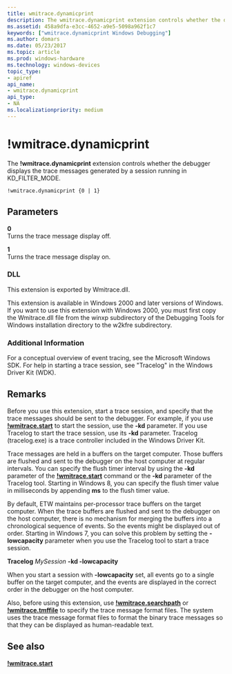 ```yaml
---
title: wmitrace.dynamicprint
description: The wmitrace.dynamicprint extension controls whether the debugger displays the trace messages generated by a session running in KD_FILTER_MODE.
ms.assetid: 458a9dfa-e3cc-4652-a9e5-5098a962f1c7
keywords: ["wmitrace.dynamicprint Windows Debugging"]
ms.author: domars
ms.date: 05/23/2017
ms.topic: article
ms.prod: windows-hardware
ms.technology: windows-devices
topic_type:
- apiref
api_name:
- wmitrace.dynamicprint
api_type:
- NA
ms.localizationpriority: medium
---
```


# !wmitrace.dynamicprint


The **!wmitrace.dynamicprint** extension controls whether the debugger displays the trace messages generated by a session running in KD\_FILTER\_MODE.

```
!wmitrace.dynamicprint {0 | 1}
```

## <span id="ddk__wmitrace_dynamicprint_dbg"></span><span id="DDK__WMITRACE_DYNAMICPRINT_DBG"></span>Parameters


<span id="_______0______"></span> **0**   
Turns the trace message display off.

<span id="_______1______"></span> **1**   
Turns the trace message display on.

### <span id="DLL"></span><span id="dll"></span>DLL

This extension is exported by Wmitrace.dll.

This extension is available in Windows 2000 and later versions of Windows. If you want to use this extension with Windows 2000, you must first copy the Wmitrace.dll file from the winxp subdirectory of the Debugging Tools for Windows installation directory to the w2kfre subdirectory.

### <span id="Additional_Information"></span><span id="additional_information"></span><span id="ADDITIONAL_INFORMATION"></span>Additional Information

For a conceptual overview of event tracing, see the Microsoft Windows SDK. For help in starting a trace session, see "Tracelog" in the Windows Driver Kit (WDK).

Remarks
-------

Before you use this extension, start a trace session, and specify that the trace messages should be sent to the debugger. For example, if you use [**!wmitrace.start**](-wmitrace-start.md) to start the session, use the **-kd** parameter. If you use Tracelog to start the trace session, use its **-kd** parameter. Tracelog (tracelog.exe) is a trace controller included in the Windows Driver Kit.

Trace messages are held in a buffers on the target computer. Those buffers are flushed and sent to the debugger on the host computer at regular intervals. You can specify the flush timer interval by using the **-kd** parameter of the [**!wmitrace.start**](-wmitrace-start.md) command or the **-kd** parameter of the Tracelog tool. Starting in Windows 8, you can specify the flush timer value in milliseconds by appending **ms** to the flush timer value.

By default, ETW maintains per-processor trace buffers on the target computer. When the trace buffers are flushed and sent to the debugger on the host computer, there is no mechanism for merging the buffers into a chronological sequence of events. So the events might be displayed out of order. Starting in Windows 7, you can solve this problem by setting the **-lowcapacity** parameter when you use the Tracelog tool to start a trace session.

**Tracelog** *MySession* **-kd -lowcapacity**

When you start a session with **-lowcapacity** set, all events go to a single buffer on the target computer, and the events are displayed in the correct order in the debugger on the host computer.

Also, before using this extension, use [**!wmitrace.searchpath**](-wmitrace-searchpath.md) or [**!wmitrace.tmffile**](-wmitrace-tmffile.md) to specify the trace message format files. The system uses the trace message format files to format the binary trace messages so that they can be displayed as human-readable text.

## <span id="see_also"></span>See also


[**!wmitrace.start**](-wmitrace-start.md)

 

 






